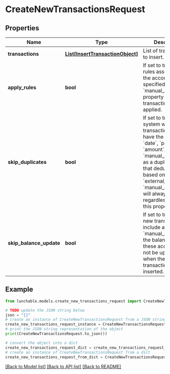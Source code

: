 # CreateNewTransactionsRequest

## Properties

| Name                    | Type                                                            | Description                                                                                                                                                                                                                                                                                                                              | Notes                         |
| ----------------------- | --------------------------------------------------------------- | ---------------------------------------------------------------------------------------------------------------------------------------------------------------------------------------------------------------------------------------------------------------------------------------------------------------------------------------- | ----------------------------- |
| **transactions**        | [**List[InsertTransactionObject]**](InsertTransactionObject.md) | List of transactions to insert.                                                                                                                                                                                                                                                                                                          |
| **apply_rules**         | **bool**                                                        | If set to true, any rules associated with the account specified by the &#x60;manual_account_id&#x60; property for each transaction will be applied.                                                                                                                                                                                      | [optional] [default to False] |
| **skip_duplicates**     | **bool**                                                        | If set to true, the system will flag new transactions that have the same &#x60;date&#x60;, &#x60;payee&#x60;, &#x60;amount&#x60;, and &#x60;manual_account_id&#x60;, as a duplicate. Not that deduplication based on &#x60;external_id&#x60; and &#x60;manual_account_id&#x60; will always occur regardless of how this property is set. | [optional] [default to False] |
| **skip_balance_update** | **bool**                                                        | If set to true, and new transactions include a &#x60;manual_account_id&#x60;, the balances of these accounts will not be updated, when the transactions are inserted.                                                                                                                                                                    | [optional] [default to False] |

## Example

```python
from lunchable.models.create_new_transactions_request import CreateNewTransactionsRequest

# TODO update the JSON string below
json = "{}"
# create an instance of CreateNewTransactionsRequest from a JSON string
create_new_transactions_request_instance = CreateNewTransactionsRequest.from_json(json)
# print the JSON string representation of the object
print(CreateNewTransactionsRequest.to_json())

# convert the object into a dict
create_new_transactions_request_dict = create_new_transactions_request_instance.to_dict()
# create an instance of CreateNewTransactionsRequest from a dict
create_new_transactions_request_from_dict = CreateNewTransactionsRequest.from_dict(create_new_transactions_request_dict)
```

[[Back to Model list]](../README.md#documentation-for-models) [[Back to API list]](../README.md#documentation-for-api-endpoints) [[Back to README]](../README.md)
